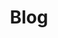 ---
metaTags: >-
  <meta property="og:title" content="Visyond Blog">
  <meta property="og:type" content="website">
  <meta property="og:description" content="Visyond Blog">
  <meta property="og:url" content="https://visyond.com/blog/">
  <meta name="description" content="Visyond Blog">
title: Blog
topTitle: Blog
topSubTitle: Welcome to Visyond's blog!
---
